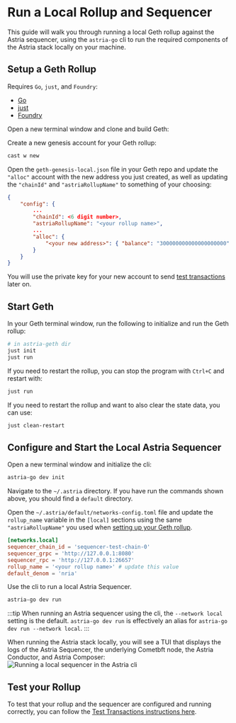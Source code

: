 # Run a Local Rollup and Sequencer

This guide will walk you through running a local Geth rollup against the Astria
sequencer, using the `astria-go` cli to run the required components of the
Astria stack locally on your machine.

## Setup a Geth Rollup

Requires `Go`, `just`, and `Foundry`:

- [Go](https://go.dev/doc/install)
- [just](https://github.com/casey/just)
- [Foundry](https://book.getfoundry.sh/getting-started/installation)

Open a new terminal window and clone and build Geth:

<!--@include: ../../components/_clone-geth.md-->

Create a new genesis account for your Geth rollup:

```bash
cast w new
```

Open the `geth-genesis-local.json` file in your Geth repo and update the
`"alloc"` account with the new address you just created, as well as updating the
`"chainId"` and `"astriaRollupName"` to something of your choosing:

```json
{
    "config": {
        ...
        "chainId": <6 digit number>,
        "astriaRollupName": "<your rollup name>",
        ...
        "alloc": {
            "<your new address>": { "balance": "300000000000000000000" }
        }
    }
}
```

You will use the private key for your new account to send [test
transactions](./test-transactions.md) later on. 

## Start Geth

In your Geth terminal window, run the following to initialize and run the Geth rollup:

```bash
# in astria-geth dir
just init
just run
```

If you need to restart the rollup, you can stop the program with `Ctrl+C` and
restart with:

```bash
just run
```

If you need to restart the rollup and want to also clear the state data, you can use:

```bash
just clean-restart
```

## Configure and Start the Local Astria Sequencer

Open a new terminal window and initialize the cli:

```bash
astria-go dev init
```

Navigate to the `~/.astria` directory. If you have run the commands shown above,
you should find a `default` directory.

Open the `~/.astria/default/networks-config.toml` file and update the
`rollup_name` variable in the `[local]` sections using the same
`"astriaRollupName"` you used when [setting up your Geth
rollup](#setup-a-geth-rollup).

```toml
[networks.local]
sequencer_chain_id = 'sequencer-test-chain-0'
sequencer_grpc = 'http://127.0.0.1:8080'
sequencer_rpc = 'http://127.0.0.1:26657'
rollup_name = '<your rollup name>' # update this value
default_denom = 'nria'
```

Use the cli to run a local Astria Sequencer.

```bash
astria-go dev run
```

:::tip
When running an Astria sequencer using the cli, the `--network local` setting is the
default. `astria-go dev run` is effectively an alias for `astria-go dev run
--network local`.
:::

When running the Astria stack locally, you will see a TUI that displays the logs
of the Astria Sequencer, the underlying Cometbft node, the Astria Conductor, and
Astria Composer:
![Running a local sequencer in the Astria
cli](./assets/go-cli-local-sequencer.png)

## Test your Rollup

To test that your rollup and the sequencer are configured and running correctly,
you can follow the [Test Transactions instructions here](./test-transactions.md).
